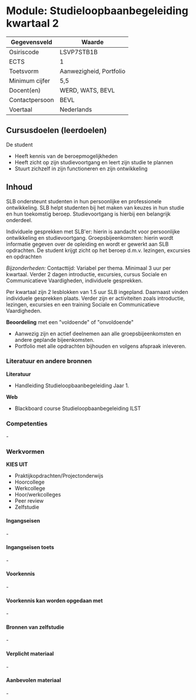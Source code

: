 # Module: Studieloopbaanbegeleiding kwartaal 2

| Gegevensveld  | Waarde |
| ------------- | ------------- |
| Osiriscode  | LSVP7STB1B  |
| ECTS  | 1 |
| Toetsvorm  | Aanwezigheid, Portfolio |
| Minimum cijfer  | 5,5 |
| Docent(en)  | WERD, WATS, BEVL |
| Contactpersoon  | BEVL |
| Voertaal  | Nederlands |

## Cursusdoelen (leerdoelen)

De student  
- Heeft kennis van de beroepmogelijkheden
- Heeft zicht op zijn studievoortgang en leert zijn studie te plannen  
- Stuurt zichzelf in zijn functioneren en zijn ontwikkeling

## Inhoud

SLB ondersteunt studenten in hun persoonlijke en professionele ontwikkeling.
SLB helpt studenten bij het maken van keuzes in hun studie en hun toekomstig beroep. Studievoortgang is hierbij een belangrijk onderdeel.
 
Individuele gesprekken met SLB'er: hierin is aandacht voor persoonlijke ontwikkeling en studievoortgang. Groepsbijeenkomsten: hierin wordt informatie gegeven over de opleiding en wordt er gewerkt aan SLB opdrachten. De student krijgt zicht op het beroep d.m.v. lezingen, excursies en opdrachten

*Bijzonderheden:*
Contacttijd: Variabel per thema. Minimaal 3 uur per kwartaal. Verder 2 dagen introductie, excursies, cursus Sociale en Communicatieve Vaardigheden, individuele gesprekken.

Per kwartaal zijn 2 lesblokken van 1.5 uur SLB ingepland. Daarnaast vinden individuele gesprekken plaats. Verder zijn er activiteiten zoals introductie, lezingen, excursies en een training Sociale en Communicatieve Vaardigheden.


**Beoordeling** met een "voldoende" of "onvoldoende"  
- Aanwezig zijn en actief deelnemen aan alle groepsbijeenkomsten en andere geplande bijeenkomsten.
- Portfolio met alle opdrachten bijhouden en volgens afspraak inleveren.

### Literatuur en andere bronnen

**Literatuur**
- Handleiding Studieloopbaanbegeleiding Jaar 1. 

**Web**
- Blackboard course Studieloopbaanbegeleiding ILST

### Competenties
\- 

### Werkvormen  

__KIES UIT__

- Praktijkopdrachten/Projectonderwijs  
- Hoorcollege
- Werkcollege
- Hoor/werkcolleges
- Peer review
- Zelfstudie

#### Ingangseisen 
\- 

#### Ingangseisen toets
\- 

#### Voorkennis
\-

#### Voorkennis kan worden opgedaan met
\-

#### Bronnen van zelfstudie
\-

#### Verplicht materiaal
\-

#### Aanbevolen materiaal
\-

